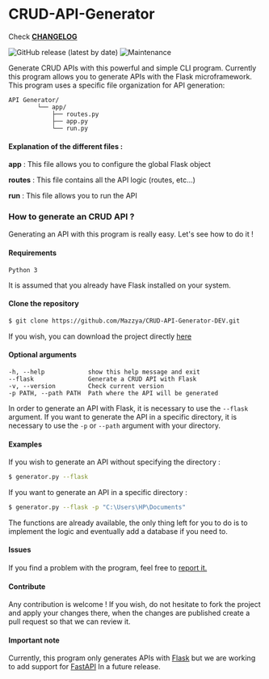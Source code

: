 # CRUD-API-Generator

Check **[CHANGELOG](CHANGELOG.md)**

![GitHub release (latest by date)](https://img.shields.io/github/v/release/mazzya/CRUD-API-Generator)
![Maintenance](https://img.shields.io/badge/Maintained%3F-yes-green.svg?)

Generate CRUD APIs with this powerful and simple CLI program. Currently this program allows you to generate APIs with the Flask microframework. This program uses a specific file organization for API generation: 

    API Generator/
            └── app/
                ├── routes.py
                ├── app.py
                └── run.py

#### Explanation of the different files :

**app** :  This file allows you to configure the global Flask object

**routes** : This file contains all the API logic (routes, etc...)

**run** : This file allows you to run the API

### How to generate an CRUD API ?
Generating an API with this program is really easy. Let's see how to do it !
#### Requirements
```
Python 3
```
It is assumed that you already have Flask installed on your system.
#### Clone the repository
```bash
$ git clone https://github.com/Mazzya/CRUD-API-Generator-DEV.git
```
If you wish, you can download the project directly [here]()
#### Optional arguments
```
-h, --help            show this help message and exit
--flask               Generate a CRUD API with Flask
-v, --version         Check current version
-p PATH, --path PATH  Path where the API will be generated
```
In order to generate an API with Flask, it is necessary to use the `--flask` argument. If you want to generate the API in a specific directory, it is necessary to use the `-p` or `--path` argument with your directory.
#### Examples
If you wish to generate an API without specifying the directory :
```bash
$ generator.py --flask
```
If you want to generate an API in a specific directory :
```bash
$ generator.py --flask -p "C:\Users\HP\Documents"
```
The functions are already available, the only thing left for you to do is to implement the logic and eventually add a database if you need to.
#### Issues
If you find a problem with the program, feel free to [report it.](https://github.com/Mazzya/CRUD-API-Generator-DEV/issues)
#### Contribute
Any contribution is welcome ! If you wish, do not hesitate to fork the project and apply your changes there, when the changes are published create a pull request so that we can review it.
#### Important note
Currently, this program only generates APIs with [Flask](https://github.com/pallets/flask) but we are working to add support for [FastAPI](https://github.com/tiangolo/fastapi) In a future release.
